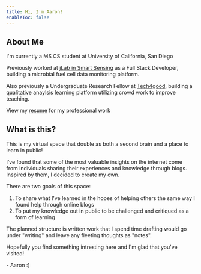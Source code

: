 ```yaml
---
title: Hi, I'm Aaron! 
enableToc: false
---
```


## About Me

I'm currently a MS CS student at University of California, San Diego

Previously worked at [jLab in Smart Sensing](https://sensors.soe.ucsc.edu/) as a Full Stack Developer, building a microbial fuel cell data monitoring platform.

Also previously a Undergraduate Research Fellow at [Tech4good](https://tech4good.soe.ucsc.edu/), building a qualitative anaylsis learning platform utilizing crowd work to improve teaching.

View my [resume](./resume/Aaron_Wu_Resume.pdf) for my professional work

## What is this?

This is my virtual space that double as both a second brain and a place to learn in public!

I’ve found that some of the most valuable insights on the internet come from individuals sharing their experiences and knowledge through blogs. Inspired by them, I decided to create my own.

There are two goals of this space:

1. To share what I’ve learned in the hopes of helping others the same way I found help through online blogs
2. To put my knowledge out in public to be challenged and critiqued as a form of learning

The planned structure is written work that I spend time drafting would go under "writing" and leave any fleeting thoughts as "notes".

Hopefully you find something intresting here and I'm glad that you've visited!

\- Aaron :\)